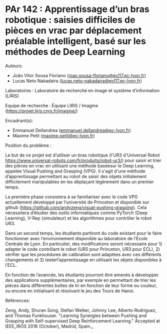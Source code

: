 # PAr 142 : Apprentissage d’un bras robotique : saisies difficiles de pièces en vrac par déplacement préalable intelligent, basé sur les méthodes de Deep Learning

Auteurs:
 - João Vitor Sousa Floriano (joao.sousa-floriano@ecl17.ec-lyon.fr)
 - Lucas Neto Nakadaira (lucas.neto-nakadaira@ecl17.ec-lyon.fr)

Laboratoires : Laboratoire de recherche en image et système d’information (LIRIS)

Equipe de recherche : Équipe LIRIS / Imagine (https://projet.liris.cnrs.fr/imagine/)

Encadrant(s):
- Emmanuel Dellandrea (emmanuel.dellandrea@ec-lyon.fr) 
- Maxime Petit (maxime.petit@ec-lyon.fr)


Position du problème :

Le but de ce projet est d’utiliser un bras robotique (l'UR3 d'Universal Robot https://www.universal-robots.com/fr/produits/robot-ur3/) pour saisir et trier des pièces en vrac en utilisant une méthode baséesur le Deep Learning, appelée Visual Pushing and Grasping (VPG). Il s'agit d'une méthode d’apprentissage permettant au robot de saisir des objets initialement difficilement manipulables en les déplaçant légèrement dans un premier temps.

La première phase consistera à se familiariser avec le code VPG actuellement développé par l’université de Princeton et disponible sur github (https://github.com/andyzeng/visual-pushing-grasping). Cela nécessitera d’étudier des outils informatiques comme PyTorch (Deep Learning), V-Rep (simulateur) et les algorithmes pour contrôler le robot UR3.
 

Dans un second temps, les étudiants partiront du code existant pour le faire fonctionner avec l’environnement disponible au laboratoire de l’Ecole Centrale de Lyon. En particulier, des modifications seront nécessaire pour 1) adapter le code contrôlant le robot (UR5 pour Princeton, UR3 pour ECL), 2) vérifier que les procédures de calibration sont adaptées avec ces différents changements et 3) testerl’apprentissage en utilisant les objets disponibles à l’ECL.

En fonction de l’avancée, les étudiants pourront être amenés à développer des applications supplémentaires, par exemple en permettant de trier les pièces dans différentes boîtes de tri en fonction de leur forme ou couleur, ou encore en initialisant et résolvant le jeu des Tours de Hanoi.

Références:

Zeng, Andy, Shuran Song, Stefan Welker, Johnny Lee, Alberto Rodriguez, and Thomas Funkhouser. "Learning Synergies between Pushing and Grasping with Self-supervised Deep Reinforcement Learning." Accepted at IEEE_IROS 2018 (October), Madrid, Spain._


